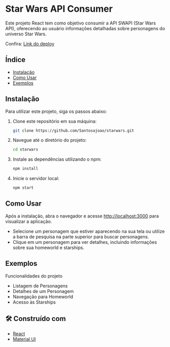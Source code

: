 # Star Wars API Consumer

Este projeto React tem como objetivo consumir a API SWAPI (Star Wars API), oferecendo ao usuário informações detalhadas sobre personagens do universo Star Wars.

Confira: [Link do deploy](https://starwars-jet.vercel.app/)

## Índice

- [Instalação](#instalação)
- [Como Usar](#como-usar)
- [Exemplos](#exemplos)

## Instalação

Para utilizar este projeto, siga os passos abaixo:

1. Clone este repositório em sua máquina:

    ```bash
    git clone https://github.com/Santosajoao/starwars.git
    ```

2. Navegue até o diretório do projeto:

    ```bash
    cd starwars
    ```

3. Instale as dependências utilizando o npm:

    ```bash
    npm install
    ```

4. Inicie o servidor local:

    ```bash
    npm start
    ```

## Como Usar

Após a instalação, abra o navegador e acesse [http://localhost:3000](http://localhost:3000) para visualizar a aplicação.

- Selecione um personagem que estiver aparecendo na sua tela ou utilize a barra de pesquisa na parte superior para buscar personagens.
- Clique em um personagem para ver detalhes, incluindo informações sobre sua homeworld e starships.

## Exemplos

Funcionalidades do projeto

- Listagem de Personagens
- Detalhes de um Personagem
- Navegação para Homeworld
- Acesso às Starships

## 🛠️ Construído com

* [React](https://react.dev/)
* [Material UI](https://mui.com/)
